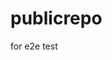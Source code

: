 # publicrepo
for e2e test




































































































































































































































































































































































































































































































































































































































































































































































































































































































































































































































































































































































































































































































































































































































































































































































































































































































































































































































































































































































































































































































































































































































































































































































































































































































































































































































